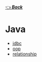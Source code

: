 [👈 **_Back_**](../README.md)

# Java

- [jdbc](./jdbc/index.md)
- [oop](./oop/index.md)
- [relationship](./relationship/index.md)
